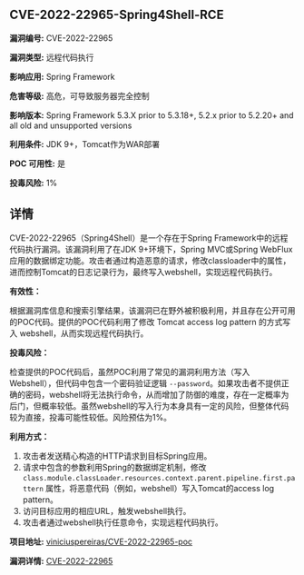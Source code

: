 ## CVE-2022-22965-Spring4Shell-RCE

**漏洞编号:** CVE-2022-22965

**漏洞类型:** 远程代码执行

**影响应用:** Spring Framework

**危害等级:** 高危，可导致服务器完全控制

**影响版本:** Spring Framework 5.3.X prior to 5.3.18+, 5.2.x prior to 5.2.20+ and all old and unsupported versions

**利用条件:** JDK 9+，Tomcat作为WAR部署

**POC 可用性:** 是

**投毒风险:** 1%

## 详情

CVE-2022-22965（Spring4Shell）是一个存在于Spring Framework中的远程代码执行漏洞。该漏洞利用了在JDK 9+环境下，Spring MVC或Spring WebFlux应用的数据绑定功能。攻击者通过构造恶意的请求，修改classloader中的属性，进而控制Tomcat的日志记录行为，最终写入webshell，实现远程代码执行。

**有效性：**

根据漏洞库信息和搜索引擎结果，该漏洞已在野外被积极利用，并且存在公开可用的POC代码。提供的POC代码利用了修改 Tomcat access log pattern 的方式写入 webshell，从而实现远程代码执行。

**投毒风险：**

检查提供的POC代码后，虽然POC利用了常见的漏洞利用方法（写入Webshell），但代码中包含一个密码验证逻辑 `--password`。如果攻击者不提供正确的密码，webshell将无法执行命令，从而增加了防御的难度，存在一定概率为后门，但概率较低。虽然webshell的写入行为本身具有一定的风险，但整体代码较为直接，投毒可能性较低。风险预估为1%。

**利用方式：**

1.  攻击者发送精心构造的HTTP请求到目标Spring应用。
2.  请求中包含的参数利用Spring的数据绑定机制，修改`class.module.classLoader.resources.context.parent.pipeline.first.pattern` 属性，将恶意代码（例如，webshell）写入Tomcat的access log pattern。
3.  访问目标应用的相应URL，触发webshell执行。
4.  攻击者通过webshell执行任意命令，实现远程代码执行。

**项目地址:** [viniciuspereiras/CVE-2022-22965-poc](https://github.com/viniciuspereiras/CVE-2022-22965-poc)

**漏洞详情:** [CVE-2022-22965](https://nvd.nist.gov/vuln/detail/CVE-2022-22965)